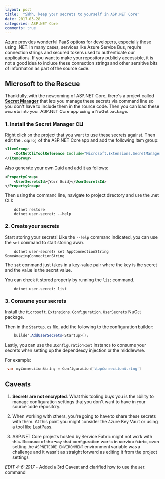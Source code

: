 ```yaml
---
layout: post
title:  "Shhh, keep your secrets to yourself in ASP.NET Core"
date: 2017-03-28
categories: ASP.NET Core
comments: true
---
```


Azure provides wonderful PaaS options for developers, especially those using .NET. In many cases, services like Azure Service Bus, require connection strings and secured tokens used to authenticate our applications. If you want to make your repository publicly accessible, it is not a good idea to include these connection strings and other sensitive bits of information as part of the source code.

## Microsoft to the Rescue

Thankfully, with the newcoming of ASP.NET Core, there's a project called **[Secret Manager](https://github.com/aspnet/DotNetTools)** that lets you manage these secrets via command line so you don't have to include them in the source code. Then you can load these secrets into your ASP.NET Core app using a NuGet package.

### 1. Install the Secret Manager CLI

Right click on the project that you want to use these secrets against. Then edit the `.csproj` of the ASP.NET Core app and add the following item group:

``` xml
<ItemGroup>
    <DotNetCliToolReference Include="Microsoft.Extensions.SecretManager.Tools" Version="1.0.0" />
</ItemGroup>
```

Also generate your own Guid and add it as follows:

``` xml
<PropertyGroup>
    <UserSecretsId>{Your Guid}</UserSecretsId>
</PropertyGroup>
```

Then using the command line, navigate to project directory and use the .net CLI:

```
    dotnet restore
    dotnet user-secrets --help
```

### 2. Create your secrets

Start storing your secrets! Like the `--help` command indicated, you can use the `set` command to start storing away.

```
    dotnet user-secrets set AppConnectionString SomeAmazingConnectionString
```

The `set` command just takes in a key-value pair where the key is the secret and the value is the secret value.

You can check it stored properly by running the `list` command.

```
    dotnet user-secrets list 
```

### 3. Consume your secrets 

Install the `Microsoft.Extensions.Configuration.UserSecrets` NuGet package.

Then in the `Startup.cs` file, add the following to the configuration builder:

``` csharp
    builder.AddUserSecrets<Startup>();
```

Lastly, you can use the `IConfigurationRoot` instance to consume your secrets when setting up the dependency injection or the middleware. 

For example:

``` csharp
 var myConnectionString = Configuration["AppConnectionString"]
```

## Caveats

1. **Secrets are not encrypted**. What this tooling buys you is the ability to manage configuration settings that you don't want to have in your source code repository.

2. When working with others, you're going to have to share these secrets with them. At this point you might consider the Azure Key Vault or using a tool like LastPass.

3. ASP.NET Core projects hosted by Service Fabric might not work with this. Because of the way that configuration works in service fabric, even setting the `ASPNETCORE_ENVIRONMENT` environment variable was a challenge and it wasn't as straight forward as editing it from the project settings.

*EDIT 4-6-2017* - Added a 3rd Caveat and clarified how to use the `set` command
